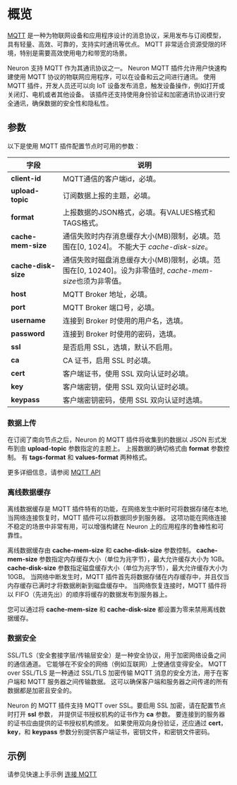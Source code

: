 # 概览

[MQTT] 是一种为物联网设备和应用程序设计的消息协议，采用发布与订阅模型，具有轻量、高效、可靠的，支持实时通讯等优点。
MQTT 非常适合资源受限的环境，特别是需要高效使用电力和带宽的场景。

Neuron 支持 MQTT 作为其通讯协议之一。
Neuron MQTT 插件允许用户快速构建使用 MQTT 协议的物联网应用程序，可以在设备和云之间进行通讯。
使用 MQTT 插件，开发人员还可以向 IoT 设备发布消息，触发设备操作，例如打开或关闭灯、电机或者其他设备。
该插件还支持使用身份验证和加密通讯协议进行安全通讯，确保数据的安全性和隐私性。

[MQTT]: https://mqtt.org

## 参数

以下是使用 MQTT 插件配置节点时可用的参数：

| 字段                | 说明                                                         |
| ------------------- | ------------------------------------------------------------ |
| **client-id**       | MQTT通信的客户端id，必填。                                   |
| **upload-topic**    | 订阅数据上报的主题，必填。                                   |
| **format**          | 上报数据的JSON格式，必填。有VALUES格式和TAGS格式。           |
| **cache-mem-size**  | 通信失败时内存消息缓存大小(MB)限制，必填。范围在[0, 1024]。 不能大于 *cache-disk-size*。|
| **cache-disk-size** | 通信失败时磁盘消息缓存大小(MB)限制，必填。范围在[0, 10240]。设为非零值时, *cache-mem-size*也须为非零值。|
| **host**            | MQTT Broker 地址，必填。                                     |
| **port**            | MQTT Broker 端口号，必填。                                   |
| **username**        | 连接到 Broker 时使用的用户名，选填。                         |
| **password**        | 连接到 Broker 时使用的密码，选填。                           |
| **ssl**             | 是否启用 SSL，选填，默认不启用。                             |
| **ca**              | CA 证书，启用 SSL 时必填。                                   |
| **cert**            | 客户端证书，使用 SSL 双向认证时必填。                        |
| **key**             | 客户端密钥，使用 SSL 双向认证时必填。                        |
| **keypass**         | 客户端密钥密码，使用 SSL 双向认证时选填。                    |

### 数据上传

在订阅了南向节点之后，Neuron 的 MQTT 插件将收集到的数据以 JSON 形式发布到由 **upload-topic** 参数指定的主题上。
上报数据的确切格式由 **format** 参数控制。
有 **tags-format** 和 **values-format** 两种格式。

更多详细信息，请参阅 [MQTT API](./api.md#data-upload)

### 离线数据缓存

离线数据缓存是 MQTT 插件特有的功能，在网络发生中断时可将数据存储在本地, 当网络连接恢复时，MQTT 插件可以将数据同步到服务器。
这项功能在网络连接不稳定的场景中非常有用，可以增强构建在 Neuron 上的应用程序的鲁棒性和可靠性。

离线数据缓存由 **cache-mem-size** 和 **cache-disk-size** 参数控制。
**cache-mem-size** 参数指定内存缓存大小（单位为兆字节），最大允许缓存大小为 1GB。
**cache-disk-size** 参数指定磁盘缓存大小（单位为兆字节），最大允许缓存大小为 10GB。
当网络中断发生时，MQTT 插件首先将数据存储在内存缓存中，并且仅当内存缓存已满时才将数据刷新到磁盘缓存中。
当网络恢复连接时，MQTT 插件将以 FIFO（先进先出）的顺序将缓存的数据发布到服务器上。

您可以通过将 **cache-mem-size** 和 **cache-disk-size** 都设置为零来禁用离线数据缓存。

### 数据安全

SSL/TLS（安全套接字层/传输层安全）是一种安全协议，用于加密网络设备之间的通信通道。
它能够在不安全的网络（例如互联网）上使通信变得安全。
MQTT over SSL/TLS 是一种通过 SSL/TLS 加密传输 MQTT 消息的安全方法，用于在客户端和 MQTT 服务器之间传输数据。
这可以确保客户端和服务器之间传递的所有数据都是加密且安全的。

Neuron 的 MQTT 插件支持 MQTT over SSL。要启用 SSL 加密，请在配置节点时打开 **ssl** 参数， 并提供证书授权机构的证书作为 **ca** 参数。
要连接到的服务器的证书应由提供的证书授权机构颁发。
如果使用双向身份验证，还应通过 **cert**，**key**，和 **keypass** 参数分别提供客户端证书，密钥文件，和密钥文件密码。

## 示例

请参见快速上手示例 [连接 MQTT](../../quick-start/mqtt-config.md)
